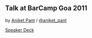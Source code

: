 ## Talk at BarCamp Goa 2011

by [Aniket Pant](http://aniketpant.com) / [@aniket_pant](http://twitter.com/aniket_pant)

[Speaker Deck](https://speakerdeck.com/aniketpant/the-power-of-css-barcamp-goa-2011)